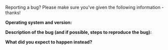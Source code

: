 Reporting a bug? Please make sure you've given the following information - thanks!

**Operating system and version:**


**Description of the bug (and if possible, steps to reproduce the bug):**


**What did you expect to happen instead?**
